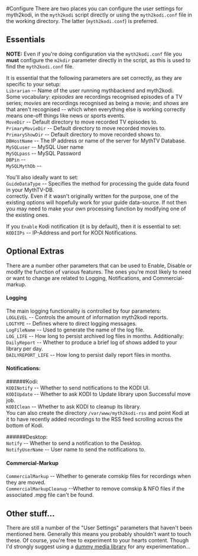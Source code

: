 #Configure
There are two places you can configure the user settings for myth2kodi,
in the `myth2kodi` script directly or using the `myth2kodi.conf` file in
the working directory. The latter (`myth2kodi.conf`) is preferred.

## Essentials
**NOTE:** Even if you're doing configuration via the `myth2kodi.conf` file
you **must** configure the `m2kdir` parameter directly in the script, as 
this is used to find the `myth2kodi.conf` file.

It is essential that the following parameters are set correctly, as they
are specific to your setup:  
`Librarian` -- Name of the user running mythbackend and myth2kodi.  
Some vocabulary: *episodes* are recordings recognised episodes of a TV series; 
*movies*  are recordings recognised as being a movie; and *shows* are
that aren't recognised -- which when everything else is working correctly
means one-off things like news or sports events.  
`MoveDir` -- Default directory to move recorded TV episodes to.  
`PrimaryMovieDir` -- Default directory to move recorded movies to.   
`PrimaryShowDir` -- Default directory to move recorded shows to.  
`DBHostName` -- The IP address or name of the server for MythTV Database.  
`MySQLuser` -- MySQL User name  
`MySQLpass` -- MySQL Password  
`DBPin` --  
`MySQLMythDb` --  

You'll also ideally want to set:  
`GuideDataType` -- Specifies the method for processing the guide data found in
your MythTV-DB.  
correctly. Even if it wasn't originally written for the purpose, one of the
existing options will hopefully work for your guide data-source. If not then
you may need to make your own processing function by modifying one of the
existing ones.

If you `Enable` Kodi notification (it is by default), then it is essential to set:
`KODIIPs` -- IP-Address and port for KODI Notifications.

## Optional Extras
There are a number other parameters that can be used to Enable, Disable
or modify the function of various features. The ones you're most likely
to need or want to change are related to Logging, Notifications, and 
Commercial-markup.

#### Logging
The main logging functionality is controlled by four parameters:  
`LOGLEVEL` -- Controls the amount of information myth2kodi reports.  
`LOGTYPE` -- Defines where to direct logging messages.  
`LogFileName` -- Used to generate the name of the log file.  
`LOG_LIFE` --  How long to persist archived log files in months.
Additionally:  
`DailyReport` -- Whether to produce a brief log of shows added to your library per day.  
`DAILYREPORT_LIFE` -- How long to persist daily report files in months.  

#### Notifications:
######Kodi:  
`KODINotify` -- Whether to send notifications to the KODI UI.  
`KODIUpdate` -- Whether to ask KODI to Update library upon Successful move job.  
`KODIClean` -- Whether to ask KODI to cleanup its library.  
You can also create the directory `/var/www/myth2kodi-rss` and point Kodi
at it to have recently added recordings to the RSS feed scrolling across
the bottom of Kodi.

######Desktop:  
`Notify` -- Whether to send a notification to the Desktop.  
`NotifyUserName` -- User name to send the notifications to.

#### Commercial-Markup
`CommercialMarkup` -- Whether to generate comskip files for recordings when they are moved.  
`CommercialMarkupCleanup` --Whether to remove comskip & NFO files if the associated .mpg file can't be found.

## Other stuff...
There are still a number of the "User Settings" parameters that haven't been
mentioned here. Generally this means you probably shouldn't want to touch these.
Of course, you're free to experiment to your hearts content. Though I'd strongly
suggest using a [dummy media library](create_a_dummy_system_for_testing.md) for
any experimentation...
